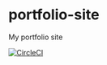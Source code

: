 # portfolio-site

My portfolio site

[![CircleCI](https://dl.circleci.com/status-badge/img/gh/SteveJRobertson/portfolio-site/tree/develop.svg?style=svg)](https://dl.circleci.com/status-badge/redirect/gh/SteveJRobertson/portfolio-site/tree/develop)
